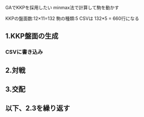 GAでKKPを採用したい
minmax法で計算して駒を動かす

KKPの盤面数:12×11=132
駒の種類:5
CSVは 132*5 = 660行になる
## 1.KKP盤面の生成
### CSVに書き込み
## 2.対戦
## 3.交配
## 以下、2.3を繰り返す


